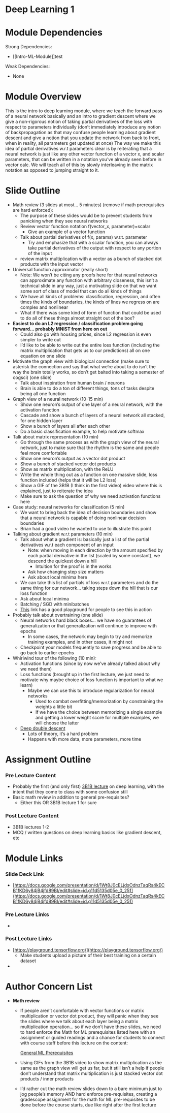 # Deep Learning 1

# Module Dependencies

Strong Dependencies:

- [[Intro-ML-Module]]test

Weak Dependencies:

- None

# Module Overview

This is the intro to deep learning module, where we teach the forward pass of a neural network basically and an intro to gradient descent where we give a non-rigorous notion of taking partial derivatives of the loss with respect to parameters individually (don’t immediately introduce any notion of backpropagation as that may confuse people learning about gradient descent and give a notion that you update the network from back to front, when in reality, all parameters get updated at once)
The way we make this idea of partial derivatives w.r.t parameters clear is by reiterating that a neural network is just like any other vector function of a vector x, and scalar parameters, that can be written in a notation you’ve already seen before in vector calc.
We will teach all of this by slowly interleaving in the matrix notation as opposed to jumping straight to it.

# Slide Outline

- Math review (3 slides at most... 5 minutes) (remove if math prerequisites are hard enforced):
    - The purpose of these slides would be to prevent students from panicking when they see neural networks
    - Review vector function notation f(vector_x, parameter)=scalar
        - Give an example of a vector function
    - Talk about partial derivatives of f(x, params) w.r.t. parameter
        - Try and emphasize that with a scalar function, you can always take partial derivatives of the output with respect to any portion of the input
    - review matrix multiplication with a vector as a bunch of stacked dot products with the input vector
- Universal function approximator (really short)
    - Note: We won’t be citing any proofs here for that neural networks can approximate any function with arbitrary closeness, this isn’t a technical slide in any way, just a motivating slide on that we want some sort of class of model that can do all kinds of things
    - We have all kinds of problems: classification, regression, and often times the kinds of boundaries, the kinds of lines we regress on are complex and nonlinear
    - What if there was some kind of form of function that could be used to do all of these things almost straight out of the box?
- **Easiest to do an L2 regression / classification problem going forward... probably MNIST from here on out**
    - Could also go with housing prices, since L2 regression is even simpler to write out
    - I’d like to be able to write out the entire loss function (including the matrix multiplication that gets us to our predictions) all on one equation on one slide
- Motivate the graph view with biological connection (make sure to asterisk the connection and say that what we’re about to do isn’t the way the brain totally works, so don’t get baited into taking a semester of cogsci) (one slide)
    - Talk about inspiration from human brain / neurons
    - Brain is able to do a ton of different things, tons of tasks despite being all one function
- Graph view of a neural network (10-15 min)
    - Show one neuron’s output of one layer of a neural network, with the activation function
    - Cascade and show a bunch of layers of a neural network all stacked, for one hidden layer
    - Show a bunch of layers all after each other
    - Do a basic classification example, to help motivate softmax
- Talk about matrix representation (10 min)
    - Go through the same process as with the graph view of the neural network, just to make sure that the rhythm is the same and people feel more comfortable
    - Show one neuron’s output as a vector dot product
    - Show a bunch of stacked vector dot products
    - Show as matrix multiplication, with the ReLU
    - Write the whole thing out as a function on one massive slide, loss function included (helps that it will be L2 loss)
    - Show a GIF of the 3B1B (I think in the first video) video where this is explained, just to reiterate the idea
    - Make sure to ask the question of why we need activation functions here
- Case study: neural networks for classification (5 min)
    - We want to bring back the idea of decision boundaries and show that a neural network is capable of doing nonlinear decision boundaries
    - Brian had a good video he wanted to use to illustrate this point
- Talking about gradient w.r.t parameters (10 min)
    - Talk about what a gradient is: basically just a list of the partial derivatives w.r.t each component of an input
        - Note: when moving in each direction by the amount specified by each partial derivative in the list (scaled by some constant), we descend the quickest down a hill
            - Intuition for the proof is in the works
        - Ask how changing step size matters
        - Ask about local minima here
    - We can take this list of partials of loss w.r.t parameters and do the same thing for our network... taking steps down the hill that is our loss function
    - Ask about local minima
    - Batching / SGD with minibatches
    - [This](https://playground.tensorflow.org/#activation=tanh&batchSize=10&dataset=circle&regDataset=reg-plane&learningRate=0.03&regularizationRate=0&noise=0&networkShape=4,2&seed=0.94112&showTestData=false&discretize=false&percTrainData=50&x=true&y=true&xTimesY=false&xSquared=false&ySquared=false&cosX=false&sinX=false&cosY=false&sinY=false&collectStats=false&problem=classification&initZero=false&hideText=false) link has a good playground for people to see this in action
- Probably talk about overtraining (one slide)
    - Neural networks hard black boxes... we have no guarantees of generalization or that generalization will continue to improve with epochs
        - In some cases, the network may begin to try and memorize training examples, and in other cases, it might not
    - Checkpoint your models frequently to save progress and be able to go back to earlier epochs
- Whirlwind tour of the following (10 min):
    - Activation functions (since by now we’ve already talked about why we need them)
    - Loss functions (brought up in the first lecture, we just need to motivate why maybe choice of loss function is important to what we learn)
        - Maybe we can use this to introduce regularization for neural networks
            - Used to combat overfitting/memorization by constraining the weights a little bit
            - If we have the choice between memorizing a single example and getting a lower weight score for multiple examples, we will choose the latter
    - [Deep double descent](https://openai.com/blog/deep-double-descent/#:~:text=Many%20classes%20of%20modern%20deep,to%20fit%20the%20training%20set.)
        - Lots of theory, it’s a hard problem
        - Happens with more data, more parameters, more time

# Assignment Outline

### Pre Lecture Content

- Probably the first (and only first) [3B1B lecture](https://www.youtube.com/watch?v=aircAruvnKk&list=PLZHQObOWTQDNU6R1_67000Dx_ZCJB-3pi&index=1&t=846s) on deep learning, with the intent that they come to class with some confusion still
- Basic math review in addition to general pre-requisites?
    - Either this OR 3B1B lecture 1 for sure

### Post Lecture Content

- 3B1B lectures 1-2
- MCQ / written questions on deep learning basics like gradient descent, etc

# Module Links

### Slide Deck Link

- [https://docs.google.com/presentation/d/1Wt8J0cELjdxOdnzTaqRs4kECB1fKD6y84jB4jfd89BI/edit#slide=id.g11d5135d05e_0_251](https://docs.google.com/presentation/d/1Wt8J0cELjdxOdnzTaqRs4kECB1fKD6y84jB4jfd89BI/edit#slide=id.g11d5135d05e_0_251)

### Pre Lecture Links

- 

### Post Lecture Links

- [https://playground.tensorflow.org/](https://playground.tensorflow.org/)
    - Make students upload a picture of their best training on a certain dataset
- 

# Author Concern List

- **Math review**
    - If people aren’t comfortable with vector functions or matrix multiplication or vector dot product, they will panic when they see the slides where we talk about each layer being a matrix multiplication operation... so if we don’t have these slides, we need to hard enforce the Math for ML prerequisites listed here with an assignment or guided readings and a chance for students to connect with course staff before this lecture on the content:
        
        [General ML Prerequisites](https://www.notion.so/General-ML-Prerequisites-9149b138091840378a21c224bc5f3f08)
        
    - Using GIFs from the 3B1B video to show matrix multiplication as the same as the graph view will get us far, but it still isn’t a help if people don’t understand that matrix multiplication is just stacked vector dot products / inner products
    - I’d rather cut the math review slides down to a bare minimum just to jog people’s memory AND hard enforce pre-requisites, creating a gradescope assignment for the math for ML pre-requisites to be done before the course starts, due like right after the first lecture